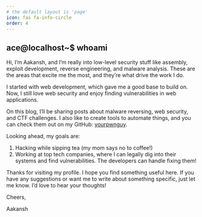 ```yaml
---
# the default layout is 'page'
icon: fas fa-info-circle
order: 4
---
```


<!-- > Add Markdown syntax content to file `_tabs/about.md`{: .filepath } and it will show up on this page.
{: .prompt-tip } -->

## ace@localhost~$ whoami

Hi, I’m Aakansh, and I’m really into low-level security stuff like assembly, exploit development, reverse engineering, and malware analysis. These are the areas that excite me the most, and they’re what drive the work I do.

I started with web development, which gave me a good base to build on. Now, I still love web security and enjoy finding vulnerabilities in web applications.

On this blog, I’ll be sharing posts about malware reversing, web security, and CTF challenges. I also like to create tools to automate things, and you can check them out on my GitHub: [yourpwnguy](https://github.com/yourpwnguy).

Looking ahead, my goals are:

1. Hacking while sipping tea (my mom says no to coffee!)
2. Working at top tech companies, where I can legally dig into their systems and find vulnerabilities. The developers can handle fixing them!

Thanks for visiting my profile. I hope you find something useful here. If you have any suggestions or want me to write about something specific, just let me know. I’d love to hear your thoughts!

Cheers,

Aakansh
